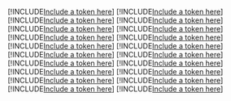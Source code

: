 [!INCLUDE[Include a token here](refs1522547043918/r1.md)]
[!INCLUDE[Include a token here](refs1522547043918/r2.md)]
[!INCLUDE[Include a token here](refs1522547043918/r3.md)]
[!INCLUDE[Include a token here](refs1522547043918/r4.md)]
[!INCLUDE[Include a token here](refs1522547043918/r5.md)]
[!INCLUDE[Include a token here](refs1522547043918/r6.md)]
[!INCLUDE[Include a token here](refs1522547043918/r7.md)]
[!INCLUDE[Include a token here](refs1522547043918/r8.md)]
[!INCLUDE[Include a token here](refs1522547043918/r9.md)]
[!INCLUDE[Include a token here](refs1522547043918/r10.md)]
[!INCLUDE[Include a token here](refs1522547043918/r11.md)]
[!INCLUDE[Include a token here](refs1522547043918/r12.md)]
[!INCLUDE[Include a token here](refs1522547043918/r13.md)]
[!INCLUDE[Include a token here](refs1522547043918/r14.md)]
[!INCLUDE[Include a token here](refs1522547043918/r15.md)]
[!INCLUDE[Include a token here](refs1522547043918/r16.md)]
[!INCLUDE[Include a token here](refs1522547043918/r17.md)]
[!INCLUDE[Include a token here](refs1522547043918/r18.md)]
[!INCLUDE[Include a token here](refs1522547043918/r19.md)]
[!INCLUDE[Include a token here](refs1522547043918/r20.md)]